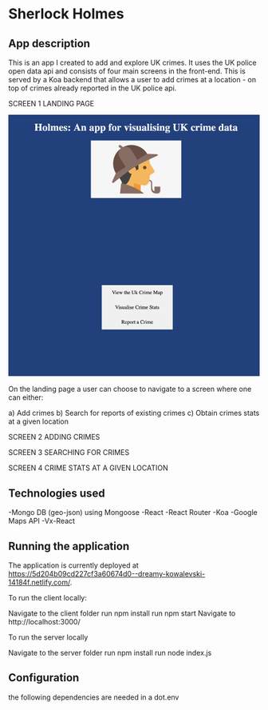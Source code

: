 # Sherlock Holmes 

## App description
This is an app I created to add and explore UK crimes. It uses the UK police open data api and consists of four main screens in the front-end. This is served by a Koa backend that allows a user to add crimes at a location - on top of crimes already reported in the UK police api. 

SCREEN 1 LANDING PAGE 

![alt text](https://github.com/matthewtregg/Holmes/blob/master/assets/Screenshot%202019-07-06%20at%2015.09.19.png)

On the landing page a user can choose to navigate to a screen where one can either: 

a) Add crimes 
b) Search for reports of existing crimes
c) Obtain crimes stats at a given location

SCREEN 2 ADDING CRIMES



SCREEN 3 SEARCHING FOR CRIMES

SCREEN 4 CRIME STATS AT A GIVEN LOCATION


## Technologies used 
-Mongo DB (geo-json) using Mongoose
-React 
-React Router
-Koa 
-Google Maps API
-Vx-React

## Running the application
The application is currently deployed at https://5d204b09cd227cf3a60674d0--dreamy-kowalevski-14184f.netlify.com/.

To run the client locally:

Navigate to the client folder
run npm install
run npm start
Navigate to http://localhost:3000/

To run the server locally

Navigate to the server folder
run npm install
run node index.js

## Configuration
the following dependencies are needed in a dot.env 


